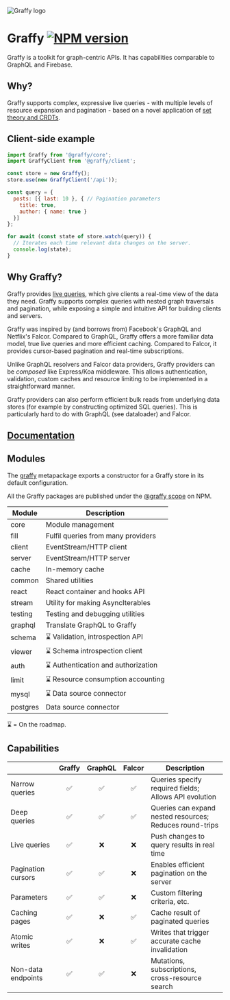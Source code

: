 ![Graffy logo](public/graffy-logo.svg)

# Graffy [![NPM version](https://img.shields.io/npm/v/@graffy/core?style=flat-square)](https://www.npmjs.com/org/graffy)

Graffy is a toolkit for graph-centric APIs. It has capabilities comparable to GraphQL and Firebase.

## Why?

Graffy supports complex, expressive live queries - with multiple levels of resource expansion and pagination - based on a novel application of [set theory and CRDTs](pages/advanced/01-Theory).

## Client-side example

```js
import Graffy from '@graffy/core';
import GraffyClient from '@graffy/client';

const store = new Graffy();
store.use(new GraffyClient('/api'));

const query = {
  posts: [{ last: 10 }, { // Pagination parameters
    title: true,
    author: { name: true }
  }]
};

for await (const state of store.watch(query)) {
  // Iterates each time relevant data changes on the server.
  console.log(state);
}
```

## Why Graffy?

Graffy provides [live queries](pages/why/02-LiveQueries.md), which give clients a real-time view of the data they need. Graffy supports complex queries with nested graph traversals and pagination, while exposing a simple and intuitive API for building clients and servers.

Graffy was inspired by (and borrows from) Facebook's GraphQL and Netflix's Falcor. Compared to GraphQL, Graffy offers a more familiar data model, true live queries and more efficient caching. Compared to Falcor, it provides cursor-based pagination and real-time subscriptions.

Unlike GraphQL resolvers and Falcor data providers, Graffy providers can be _composed_ like Express/Koa middleware. This allows authentication, validation, custom caches and resource limiting to be implemented in a straightforward manner.

Graffy providers can also perform efficient bulk reads from underlying data stores (for example by constructing optimized SQL queries). This is particularly hard to do with GraphQL (see dataloader) and Falcor.

## [Documentation](https://graffy.js.org)

## Modules

The [graffy](https://www.npmjs.com/package/graffy) metapackage exports a constructor for a Graffy store in its default configuration.

All the Graffy packages are published under the [@graffy scope](https://www.npmjs.com/org/graffy) on NPM.

| Module   | Description                         |
| -------- | ----------------------------------- |
| core     | Module management                   |
| fill     | Fulfil queries from many providers  |
| client   | EventStream/HTTP client             |
| server   | EventStream/HTTP server             |
| cache    | In-memory cache                     |
| common   | Shared utilities                    |
| react    | React container and hooks API       |
| stream   | Utility for making AsyncIterables   |
| testing  | Testing and debugging utilities     |
| graphql  | Translate GraphQL to Graffy         |
| schema   | ⌛ Validation, introspection API    |
| viewer   | ⌛ Schema introspection client      |
| auth     | ⌛ Authentication and authorization |
| limit    | ⌛ Resource consumption accounting  |
| mysql    | ⌛ Data source connector            |
| postgres |  Data source connector              |

⌛ = On the roadmap.

## Capabilities

|                    | Graffy | GraphQL | Falcor | Description                                              |
| ------------------ | :--: | :-----: | :----: | -------------------------------------------------------- |
| Narrow queries     |  ✅  |   ✅    |   ✅   | Queries specify required fields; Allows API evolution    |
| Deep queries       |  ✅  |   ✅    |   ✅   | Queries can expand nested resources; Reduces round-trips |
| Live queries       |  ✅  |   ❌    |   ❌   | Push changes to query results in real time               |
| Pagination cursors |  ✅  |   ✅    |   ❌   | Enables efficient pagination on the server               |
| Parameters         |  ✅  |   ✅    |   ❌   | Custom filtering criteria, etc.                          |
| Caching pages      |  ✅  |   ❌    |   ✅   | Cache result of paginated queries                        |
| Atomic writes      |  ✅  |   ❌    |   ✅   | Writes that trigger accurate cache invalidation          |
| Non-data endpoints |  ✅  |   ✅    |   ❌   | Mutations, subscriptions, cross-resource search          |
